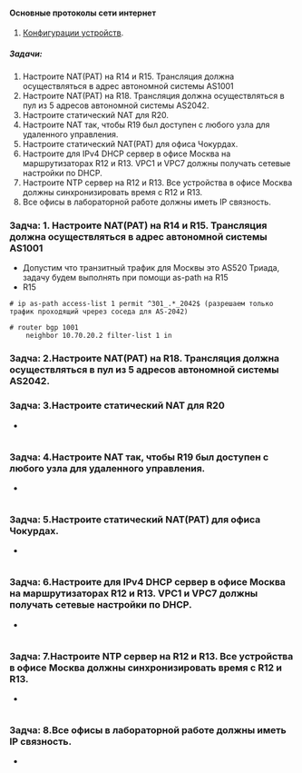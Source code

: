 #### Основные протоколы сети интернет
 1. [Конфигурации устройств](configs/).

##### Задачи:
1. Настроите NAT(PAT) на R14 и R15. Трансляция должна осуществляться в адрес автономной системы AS1001
2. Настроите NAT(PAT) на R18. Трансляция должна осуществляться в пул из 5 адресов автономной системы AS2042.
3. Настроите статический NAT для R20.
4. Настроите NAT так, чтобы R19 был доступен с любого узла для удаленного управления.
5. Настроите статический NAT(PAT) для офиса Чокурдах.
6. Настроите для IPv4 DHCP сервер в офисе Москва на маршрутизаторах R12 и R13. VPC1 и VPC7 должны получать сетевые настройки по DHCP.
7. Настроите NTP сервер на R12 и R13. Все устройства в офисе Москва должны синхронизировать время с R12 и R13.
8. Все офисы в лабораторной работе должны иметь IP связность.
### Задча: 1. Настроите NAT(PAT) на R14 и R15. Трансляция должна осуществляться в адрес автономной системы AS1001
- Допустим что транзитный трафик для Москвы это AS520 Триада, задачу будем выполнять при помощи as-path на R15
- R15
```
# ip as-path access-list 1 permit ^301_.*_2042$ (разрешаем только трафик проходящий чререз соседа для AS-2042)

# router bgp 1001
    neighbor 10.70.20.2 filter-list 1 in

```
### Задча: 2.Настроите NAT(PAT) на R18. Трансляция должна осуществляться в пул из 5 адресов автономной системы AS2042.


### Задча: 3.Настроите статический NAT для R20
- 
```
```
### Задча: 4.Настроите NAT так, чтобы R19 был доступен с любого узла для удаленного управления.
- 
```
```
### Задча: 5.Настроите статический NAT(PAT) для офиса Чокурдах.
- 
```
```
### Задча: 6.Настроите для IPv4 DHCP сервер в офисе Москва на маршрутизаторах R12 и R13. VPC1 и VPC7 должны получать сетевые настройки по DHCP.
- 
```
```
### Задча: 7.Настроите NTP сервер на R12 и R13. Все устройства в офисе Москва должны синхронизировать время с R12 и R13.
- 
```
```
### Задча: 8.Все офисы в лабораторной работе должны иметь IP связность.

- 
```
```

